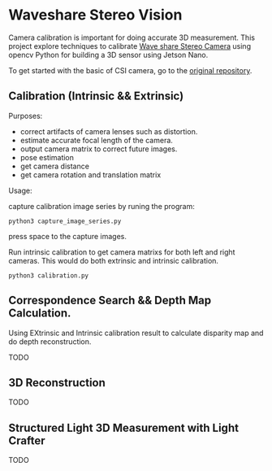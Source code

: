 # Waveshare Stereo Vision


Camera calibration is important for doing accurate 3D measurement. 
This project explore techniques to calibrate [Wave share Stereo Camera](https://www.waveshare.com/wiki/IMX219-83_Stereo_Camera) using opencv Python for building a 3D sensor using Jetson Nano.

To get started with the basic of CSI camera, go to the [original repository](https://github.com/JetsonHacksNano/CSI-Camera).

## Calibration (Intrinsic && Extrinsic)

Purposes:

* correct artifacts of camera lenses such as distortion.
* estimate accurate focal length of the camera.
* output camera matrix to correct future images. 
* pose estimation
* get camera distance 
* get camera rotation and translation matrix


Usage:

capture calibration image series by runing the program:

```
python3 capture_image_series.py
```

press space to the capture images.

Run intrinsic calibration to get camera matrixs for both left and right cameras. This would do both extrinsic and intrinsic calibration.

```
python3 calibration.py
```

## Correspondence Search && Depth Map Calculation.

Using EXtrinsic and Intrinsic calibration result to calculate disparity
map and do depth reconstruction.

TODO

## 3D Reconstruction

TODO

## Structured Light 3D Measurement with Light Crafter

TODO